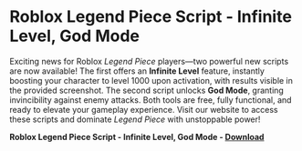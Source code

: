 <h1>Roblox Legend Piece Script - Infinite Level, God Mode</h1>

Exciting news for Roblox *Legend Piece* players—two powerful new scripts are now available! The first offers an **Infinite Level** feature, instantly boosting your character to level 1000 upon activation, with results visible in the provided screenshot. The second script unlocks **God Mode**, granting invincibility against enemy attacks. Both tools are free, fully functional, and ready to elevate your gameplay experience. Visit our website to access these scripts and dominate *Legend Piece* with unstoppable power!

**Roblox Legend Piece Script - Infinite Level, God Mode - [Download](https://www.dlgram.com/public/files/api.php?shortened=fjCAEZ)**


